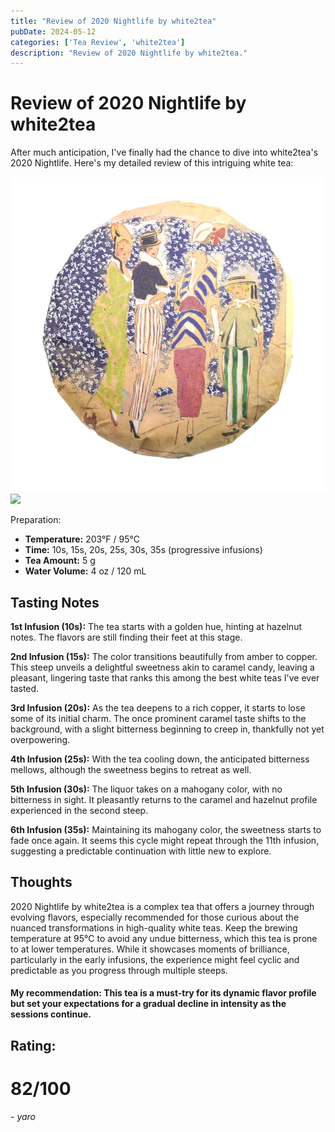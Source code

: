 ```yaml
---
title: "Review of 2020 Nightlife by white2tea"
pubDate: 2024-05-12
categories: ['Tea Review', 'white2tea']
description: "Review of 2020 Nightlife by white2tea."
---
```


# Review of 2020 Nightlife by white2tea

After much anticipation, I've finally had the chance to dive into white2tea's 2020 Nightlife. Here's my detailed review of this intriguing white tea:

![](<file (2).png>)
![](cake.png)

Preparation:

- **Temperature:** 203°F / 95°C
- **Time:** 10s, 15s, 20s, 25s, 30s, 35s (progressive infusions)
- **Tea Amount:** 5 g
- **Water Volume:** 4 oz / 120 mL

## Tasting Notes

**1st Infusion (10s):** The tea starts with a golden hue, hinting at hazelnut notes. The flavors are still finding their feet at this stage.

**2nd Infusion (15s):** The color transitions beautifully from amber to copper. This steep unveils a delightful sweetness akin to caramel candy, leaving a pleasant, lingering taste that ranks this among the best white teas I've ever tasted.

**3rd Infusion (20s):** As the tea deepens to a rich copper, it starts to lose some of its initial charm. The once prominent caramel taste shifts to the background, with a slight bitterness beginning to creep in, thankfully not yet overpowering.

**4th Infusion (25s):** With the tea cooling down, the anticipated bitterness mellows, although the sweetness begins to retreat as well.

**5th Infusion (30s):** The liquor takes on a mahogany color, with no bitterness in sight. It pleasantly returns to the caramel and hazelnut profile experienced in the second steep.

**6th Infusion (35s):** Maintaining its mahogany color, the sweetness starts to fade once again. It seems this cycle might repeat through the 11th infusion, suggesting a predictable continuation with little new to explore.

## Thoughts

2020 Nightlife by white2tea is a complex tea that offers a journey through evolving flavors, especially recommended for those curious about the nuanced transformations in high-quality white teas. Keep the brewing temperature at 95°C to avoid any undue bitterness, which this tea is prone to at lower temperatures. While it showcases moments of brilliance, particularly in the early infusions, the experience might feel cyclic and predictable as you progress through multiple steeps.

#### My recommendation: This tea is a must-try for its dynamic flavor profile but set your expectations for a gradual decline in intensity as the sessions continue.

## Rating:
# 82/100

 *- yaro*
